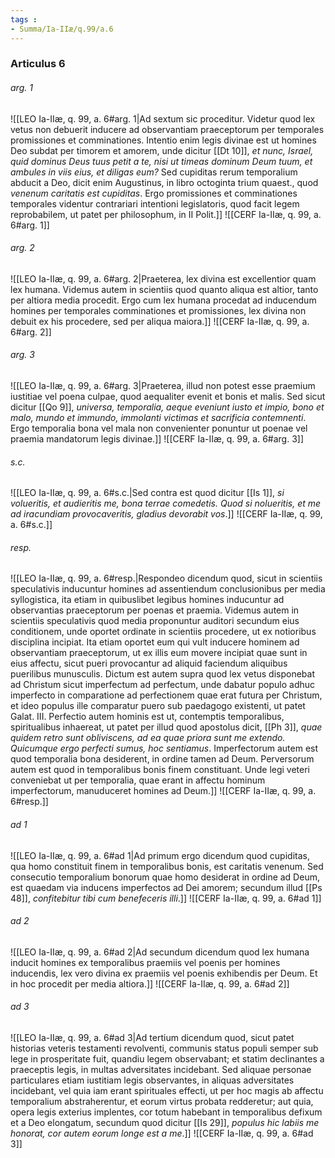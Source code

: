 ```yaml
---
tags : 
- Summa/Ia-IIæ/q.99/a.6
---
```


### Articulus 6

###### arg. 1
![[LEO Ia-IIæ, q. 99, a. 6#arg. 1|Ad sextum sic proceditur. Videtur quod lex vetus non debuerit inducere ad observantiam praeceptorum per temporales promissiones et comminationes. Intentio enim legis divinae est ut homines Deo subdat per timorem et amorem, unde dicitur [[Dt 10]], *et nunc, Israel, quid dominus Deus tuus petit a te, nisi ut timeas dominum Deum tuum, et ambules in viis eius, et diligas eum?* Sed cupiditas rerum temporalium abducit a Deo, dicit enim Augustinus, in libro octoginta trium quaest., quod *venenum caritatis est cupiditas*. Ergo promissiones et comminationes temporales videntur contrariari intentioni legislatoris, quod facit legem reprobabilem, ut patet per philosophum, in II Polit.]]
![[CERF Ia-IIæ, q. 99, a. 6#arg. 1]]

###### arg. 2
![[LEO Ia-IIæ, q. 99, a. 6#arg. 2|Praeterea, lex divina est excellentior quam lex humana. Videmus autem in scientiis quod quanto aliqua est altior, tanto per altiora media procedit. Ergo cum lex humana procedat ad inducendum homines per temporales comminationes et promissiones, lex divina non debuit ex his procedere, sed per aliqua maiora.]]
![[CERF Ia-IIæ, q. 99, a. 6#arg. 2]]

###### arg. 3
![[LEO Ia-IIæ, q. 99, a. 6#arg. 3|Praeterea, illud non potest esse praemium iustitiae vel poena culpae, quod aequaliter evenit et bonis et malis. Sed sicut dicitur [[Qo 9]], *universa, temporalia, aeque eveniunt iusto et impio, bono et malo, mundo et immundo, immolanti victimas et sacrificia contemnenti*. Ergo temporalia bona vel mala non convenienter ponuntur ut poenae vel praemia mandatorum legis divinae.]]
![[CERF Ia-IIæ, q. 99, a. 6#arg. 3]]

###### s.c.
![[LEO Ia-IIæ, q. 99, a. 6#s.c.|Sed contra est quod dicitur [[Is 1]], *si volueritis, et audieritis me, bona terrae comedetis. Quod si nolueritis, et me ad iracundiam provocaveritis, gladius devorabit vos*.]]
![[CERF Ia-IIæ, q. 99, a. 6#s.c.]]

###### resp.
![[LEO Ia-IIæ, q. 99, a. 6#resp.|Respondeo dicendum quod, sicut in scientiis speculativis inducuntur homines ad assentiendum conclusionibus per media syllogistica, ita etiam in quibuslibet legibus homines inducuntur ad observantias praeceptorum per poenas et praemia. Videmus autem in scientiis speculativis quod media proponuntur auditori secundum eius conditionem, unde oportet ordinate in scientiis procedere, ut ex notioribus disciplina incipiat. Ita etiam oportet eum qui vult inducere hominem ad observantiam praeceptorum, ut ex illis eum movere incipiat quae sunt in eius affectu, sicut pueri provocantur ad aliquid faciendum aliquibus puerilibus munusculis. Dictum est autem supra quod lex vetus disponebat ad Christum sicut imperfectum ad perfectum, unde dabatur populo adhuc imperfecto in comparatione ad perfectionem quae erat futura per Christum, et ideo populus ille comparatur puero sub paedagogo existenti, ut patet Galat. III. Perfectio autem hominis est ut, contemptis temporalibus, spiritualibus inhaereat, ut patet per illud quod apostolus dicit, [[Ph 3]], *quae quidem retro sunt obliviscens, ad ea quae priora sunt me extendo. Quicumque ergo perfecti sumus, hoc sentiamus*. Imperfectorum autem est quod temporalia bona desiderent, in ordine tamen ad Deum. Perversorum autem est quod in temporalibus bonis finem constituant. Unde legi veteri conveniebat ut per temporalia, quae erant in affectu hominum imperfectorum, manuduceret homines ad Deum.]]
![[CERF Ia-IIæ, q. 99, a. 6#resp.]]

###### ad 1
![[LEO Ia-IIæ, q. 99, a. 6#ad 1|Ad primum ergo dicendum quod cupiditas, qua homo constituit finem in temporalibus bonis, est caritatis venenum. Sed consecutio temporalium bonorum quae homo desiderat in ordine ad Deum, est quaedam via inducens imperfectos ad Dei amorem; secundum illud [[Ps 48]], *confitebitur tibi cum benefeceris illi*.]]
![[CERF Ia-IIæ, q. 99, a. 6#ad 1]]

###### ad 2
![[LEO Ia-IIæ, q. 99, a. 6#ad 2|Ad secundum dicendum quod lex humana inducit homines ex temporalibus praemiis vel poenis per homines inducendis, lex vero divina ex praemiis vel poenis exhibendis per Deum. Et in hoc procedit per media altiora.]]
![[CERF Ia-IIæ, q. 99, a. 6#ad 2]]

###### ad 3
![[LEO Ia-IIæ, q. 99, a. 6#ad 3|Ad tertium dicendum quod, sicut patet historias veteris testamenti revolventi, communis status populi semper sub lege in prosperitate fuit, quandiu legem observabant; et statim declinantes a praeceptis legis, in multas adversitates incidebant. Sed aliquae personae particulares etiam iustitiam legis observantes, in aliquas adversitates incidebant, vel quia iam erant spirituales effecti, ut per hoc magis ab affectu temporalium abstraherentur, et eorum virtus probata redderetur; aut quia, opera legis exterius implentes, cor totum habebant in temporalibus defixum et a Deo elongatum, secundum quod dicitur [[Is 29]], *populus hic labiis me honorat, cor autem eorum longe est a me*.]]
![[CERF Ia-IIæ, q. 99, a. 6#ad 3]]


